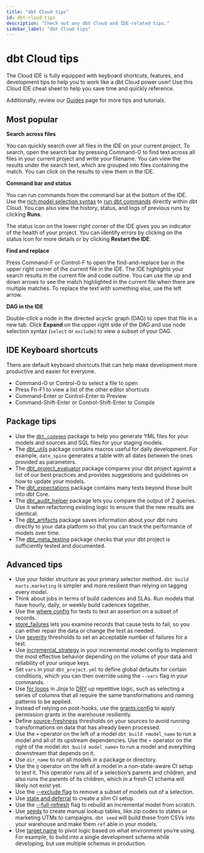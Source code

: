 ```yaml
---
title: "dbt Cloud tips"
id: dbt-cloud-tips
description: "Check out any dbt Cloud and IDE-related tips."
sidebar_label: "dbt Cloud tips"
---
```


# dbt Cloud tips

The Cloud IDE is fully equipped with keyboard shortcuts, features, and development tips to help you to work like a dbt Cloud power user!  Use this Cloud IDE cheat sheet to help you save time and quickly reference. 

Additionally, review our [Guides](/docs/guides/getting-started) page for more tips and tutorials.

## Most popular

**Search across files**

You can quickly search over all files in the IDE on your current project. To search, open the search bar by pressing Command-O to find text across all files in your current project and write your filename. You can view the results under the search text, which are grouped into files containing the match. You can click on the results to view them in the IDE.

**Command bar and status**

You can run commands from the command bar at the bottom of the IDE. Use the [rich model selection syntax](/docs/reference/node-selection/syntax) to [run dbt commands](/docs/reference/dbt-commands) directly within dbt Cloud. You can also view the history, status, and logs of previous runs by clicking **Runs**.

The status icon on the lower right corner of the IDE gives you an indicator of the health of your project. You can identify errors by clicking on the status icon for more details or by clicking **Restart the IDE**.

**Find and replace**

Press Command-F or Control-F to open the find-and-replace bar in the upper right corner of the current file in the IDE. The IDE highlights your search results in the current file and code outline. You can use the up and down arrows to see the match highlighted in the current file when there are multiple matches. To replace the text with something else, use the left arrow.

**DAG in the IDE**

Double-click a node in the directed acyclic graph (DAG) to open that file in a new tab. Click **Expand** on the upper right side of the DAG and use node selection syntax (`select` or `exclude`) to view a subset of your DAG.

## IDE Keyboard shortcuts

There are default keyboard shortcuts that can help make development more productive and easier for everyone. 

- Command-O or Control-O to select a file to open
- Press Fn-F1 to view a list of the other editor shortcuts
- Command-Enter or Control-Enter to Preview
- Command-Shift-Enter or Control-Shift-Enter to Compile

## Package tips

- Use the [`dbt_codegen`](https://hub.getdbt.com/dbt-labs/codegen/latest/) package to help you generate YML files for your models and sources and SQL files for your staging models.
- The [dbt_utils](https://hub.getdbt.com/dbt-labs/dbt_utils/latest/) package contains macros useful for daily development. For example, `date_spine` generates a table with all dates between the ones provided as parameters.
- The [dbt_project_evaluator](https://hub.getdbt.com/dbt-labs/dbt_project_evaluator/latest) package compares your dbt project against a list of our best practices and provides suggestions and guidelines on how to update your models.
- The [dbt_expectations](https://hub.getdbt.com/calogica/dbt_expectations/latest) package contains many tests beyond those built into dbt Core.
- The [dbt_audit_helper](https://hub.getdbt.com/#:~:text=adwords-,audit_helper,-codegen) package lets you compare the output of 2 queries. Use it when refactoring existing logic to ensure that the new results are identical.
- The [dbt_artifacts](https://hub.getdbt.com/brooklyn-data/dbt_artifacts/latest) package saves information about your dbt runs directly to your data platform so that you can track the performance of models over time.
- The [dbt_meta_testing](https://hub.getdbt.com/tnightengale/dbt_meta_testing/latest) package checks that your dbt project is sufficiently tested and documented.

## Advanced tips

- Use your folder structure as your primary selector method. `dbt build marts.marketing` is simpler and more resilient than relying on tagging every model.
- Think about jobs in terms of build cadences and SLAs. Run models that have hourly, daily, or weekly build cadences together.
- Use the [where config](/docs/reference/resource-configs/where) for tests to test an assertion on a subset of records.
- [store_failures](/docs/reference/resource-configs/store_failures) lets you examine records that cause tests to fail, so you can either repair the data or change the test as needed.
- Use [severity](/docs/reference/resource-configs/severity) thresholds to set an acceptable number of failures for a test.
- Use [incremental_strategy](/docs/building-a-dbt-project/building-models/configuring-incremental-models#configuring-incremental-strategy) in your incremental model config to implement the most effective behavior depending on the volume of your data and reliability of your unique keys.
- Set `vars` in your `dbt_project.yml` to define global defaults for certain conditions, which you can then override using the `--vars` flag in your commands.
- Use [for loops](/docs/guides/getting-started/learning-more/using-jinja#use-a-for-loop-in-models-for-repeated-sql) in Jinja to [DRY](/docs.getdbt.com/terms/dry) up repetitive logic, such as selecting a series of columns that all require the same transformations and naming patterns to be applied.
- Instead of relying on post-hooks, use the [grants config](/docs/reference/resource-configs/grants) to apply permission grants in the warehouse resiliently.
- Define [source-freshness](/docs/building-a-dbt-project/using-sources#snapshotting-source-data-freshness) thresholds on your sources to avoid running transformations on data that has already been processed.
- Use the `+` operator on the left of a model `dbt build +model_name` to run a model and all of its upstream dependencies. Use the `+` operator on the right of the model `dbt build model_name+` to run a model and everything downstream that depends on it.
- Use `dir_name` to run all models in a package or directory.
- Use the `@` operator on the left of a model in a non-state-aware CI setup to test it. This operator runs all of a selection’s parents and children, and also runs the parents of its children, which in a fresh CI schema will likely not exist yet.
- Use the [--exclude flag](/docs/reference/node-selection/exclude) to remove a subset of models out of a selection.
- Use [state and deferral](/docs/dbt-cloud/using-dbt-cloud/cloud-enabling-continuous-integration#deferral-and-state-comparison) to create a slim CI setup.
- Use the [--full-refresh](/docs/reference/commands/run#refresh-incremental-models) flag to rebuild an incremental model from scratch.
- Use [seeds](/docs/building-a-dbt-project/seeds) to create manual lookup tables, like zip codes to states or marketing UTMs to campaigns. `dbt seed` will build these from CSVs into your warehouse and make them `ref` able in your models.
- Use [target.name](/docs/building-a-dbt-project/building-models/using-custom-schemas#an-alternative-pattern-for-generating-schema-names) to pivot logic based on what environment you’re using. For example, to build into a single development schema while developing, but use multiple schemas in production.

